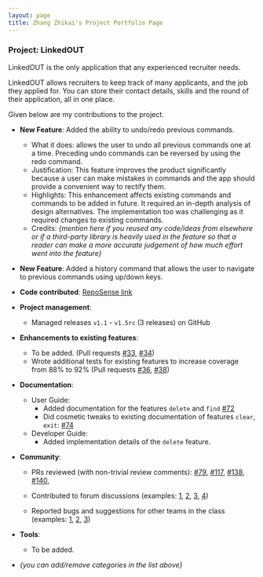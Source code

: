 ```yaml
---
layout: page
title: Zhang Zhikai's Project Portfolio Page
---
```


### Project: LinkedOUT

LinkedOUT is the only application that any experienced recruiter needs.

LinkedOUT allows recruiters to keep track of many applicants, and the job they applied for. You can store their contact details, skills and the round of their application, all in one place.

Given below are my contributions to the project.

* **New Feature**: Added the ability to undo/redo previous commands.
    * What it does: allows the user to undo all previous commands one at a time. Preceding undo commands can be reversed by using the redo command.
    * Justification: This feature improves the product significantly because a user can make mistakes in commands and the app should provide a convenient way to rectify them.
    * Highlights: This enhancement affects existing commands and commands to be added in future. It required an in-depth analysis of design alternatives. The implementation too was challenging as it required changes to existing commands.
    * Credits: *{mention here if you reused any code/ideas from elsewhere or if a third-party library is heavily used in the feature so that a reader can make a more accurate judgement of how much effort went into the feature}*

* **New Feature**: Added a history command that allows the user to navigate to previous commands using up/down keys.

* **Code contributed**: [RepoSense link](https://nus-cs2103-ay2122s2.github.io/tp-dashboard/?search=zzhikai&breakdown=true)

* **Project management**:
    * Managed releases `v1.1` - `v1.5rc` (3 releases) on GitHub

* **Enhancements to existing features**:
    * To be added. (Pull requests [\#33](), [\#34]())
    * Wrote additional tests for existing features to increase coverage from 88% to 92% (Pull requests [\#36](), [\#38]())

* **Documentation**:
    * User Guide:
        * Added documentation for the features `delete` and `find` [\#72]()
        * Did cosmetic tweaks to existing documentation of features `clear`, `exit`: [\#74]()
    * Developer Guide:
        * Added implementation details of the `delete` feature.

* **Community**:
    * PRs reviewed (with non-trivial review comments):
      [\#79](https://github.com/AY2122S2-CS2103T-T09-2/tp/pull/79),
      [\#117](https://github.com/AY2122S2-CS2103T-T09-2/tp/pull/117),
      [\#138](https://github.com/AY2122S2-CS2103T-T09-2/tp/pull/138),
      [\#140](https://github.com/AY2122S2-CS2103T-T09-2/tp/pull/140),
      
      
    * Contributed to forum discussions 
      (examples: [1](https://github.com/nus-cs2103-AY2122S2/forum/issues/79),
      [2](https://github.com/nus-cs2103-AY2122S2/forum/issues/103),
      [3](https://github.com/nus-cs2103-AY2122S2/forum/issues/153),
      [4](https://github.com/nus-cs2103-AY2122S2/forum/issues/239))
    * Reported bugs and suggestions for other teams in the class (examples: [1](), [2](), [3]())
* **Tools**:
    * To be added.

* _{you can add/remove categories in the list above}_
